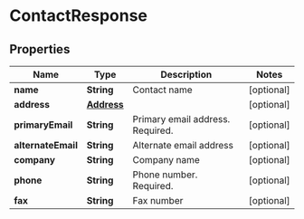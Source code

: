 
# ContactResponse

## Properties
Name | Type | Description | Notes
------------ | ------------- | ------------- | -------------
**name** | **String** | Contact name |  [optional]
**address** | [**Address**](Address.md) |  |  [optional]
**primaryEmail** | **String** | Primary email address. Required. |  [optional]
**alternateEmail** | **String** | Alternate email address |  [optional]
**company** | **String** | Company name |  [optional]
**phone** | **String** | Phone number. Required. |  [optional]
**fax** | **String** | Fax number |  [optional]



